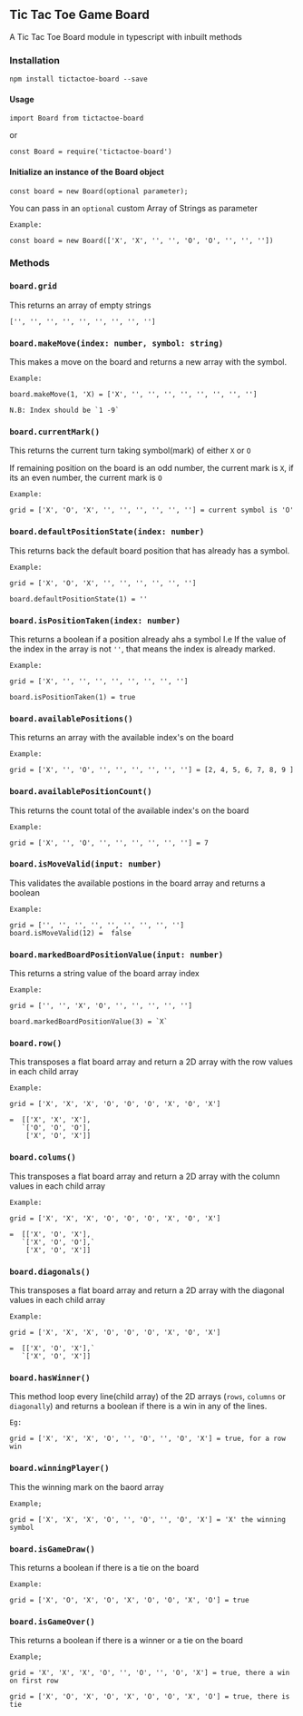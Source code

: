 ## Tic Tac Toe Game Board

A Tic Tac Toe Board module in typescript with inbuilt methods 

### Installation

`npm install tictactoe-board --save`

#### Usage

`import Board from tictactoe-board`

or 

`const Board = require('tictactoe-board')`

#### Initialize an instance of the Board object

```
const board = new Board(optional parameter);
```

You can pass in an `optional` custom Array of Strings as parameter 
```
Example:
 
const board = new Board(['X', 'X', '', '', 'O', 'O', '', '', ''])
```
### Methods

### `board.grid`

This returns an array of empty strings 
```
['', '', '', '', '', '', '', '', '']
```
### `board.makeMove(index: number, symbol: string)`

This makes a move on the board and returns a new array with the symbol. 
```
Example:

board.makeMove(1, 'X) = ['X', '', '', '', '', '', '', '', '']

N.B: Index should be `1 -9`
```
### `board.currentMark()`

This returns the current turn taking symbol(mark) of either `X` or `O` 

If remaining position on the board is an odd number, the current mark is `X`, if its an even number, the current mark is `O`
```
Example:
 
grid = ['X', 'O', 'X', '', '', '', '', '', ''] = current symbol is 'O'
```
### `board.defaultPositionState(index: number)`

This returns back the default board position that has already has a symbol.
```
Example:
 
grid = ['X', 'O', 'X', '', '', '', '', '', ''] 

board.defaultPositionState(1) = ''
```
### `board.isPositionTaken(index: number)`

This returns a boolean if a position already ahs a symbol
I.e If the value of the index in the array is not `''`, that means the index is already marked.
```
Example:
 
grid = ['X', '', '', '', '', '', '', '', ''] 

board.isPositionTaken(1) = true
```
### `board.availablePositions()`

This returns an array with the available index's on the board
```
Example:
 
grid = ['X', '', 'O', '', '', '', '', '', ''] = [2, 4, 5, 6, 7, 8, 9 ]
```
### `board.availablePositionCount()`

This returns the count total of the available index's on the board
```
Example:
 
grid = ['X', '', 'O', '', '', '', '', '', ''] = 7
```
### `board.isMoveValid(input: number)`

This validates the available postions in the board array and returns a boolean 
```
Example:
 
grid = ['', '', '', '', '', '', '', '', ''] 
board.isMoveValid(12) =  false
```
### `board.markedBoardPositionValue(input: number)`

This returns a string value of the board array index
```
Example:
 
grid = ['', '', 'X', 'O', '', '', '', '', ''] 

board.markedBoardPositionValue(3) = `X`
```
### `board.row()`

This transposes a flat board array and return a 2D array with the row values in each child array 
```
Example: 

grid = ['X', 'X', 'X', 'O', 'O', 'O', 'X', 'O', 'X'] 

=  [['X', 'X', 'X'],
   `['O', 'O', 'O'],
    ['X', 'O', 'X']]
```
### `board.colums()`

This transposes a flat board array and return a 2D array with the column values in each child array
```
Example:

grid = ['X', 'X', 'X', 'O', 'O', 'O', 'X', 'O', 'X'] 

=  [['X', 'O', 'X'],
   `['X', 'O', 'O'],`
    ['X', 'O', 'X']]
```
### `board.diagonals()`

This transposes a flat board array and return a 2D array with the diagonal values in each child array
```
Example: 

grid = ['X', 'X', 'X', 'O', 'O', 'O', 'X', 'O', 'X'] 

=  [['X', 'O', 'X'],`
   `['X', 'O', 'X']]
```
### `board.hasWinner()`

This method loop every line(child array) of the 2D arrays (`rows`, `columns` or `diagonally`) and returns a boolean if there is a win in any of the lines.
```
Eg: 

grid = ['X', 'X', 'X', 'O', '', 'O', '', 'O', 'X'] = true, for a row win
```
### `board.winningPlayer()`

This the winning mark on the baord array
```
Example; 

grid = ['X', 'X', 'X', 'O', '', 'O', '', 'O', 'X'] = 'X' the winning symbol
```

### `board.isGameDraw()`

This returns a boolean if there is a tie on the board
```
Example: 

grid = ['X', 'O', 'X', 'O', 'X', 'O', 'O', 'X', 'O'] = true

```

### `board.isGameOver()`

This returns a boolean if there is a winner or a tie on the board
```
Example; 

grid = 'X', 'X', 'X', 'O', '', 'O', '', 'O', 'X'] = true, there a win on first row

grid = ['X', 'O', 'X', 'O', 'X', 'O', 'O', 'X', 'O'] = true, there is tie
```
